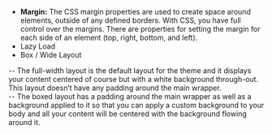 * **Margin:** The CSS margin properties are used to create space around elements, outside of any defined borders. With CSS, you have full control over the margins. There are properties for setting the margin for each side of an element \(top, right, bottom, and left\).
* Lazy Load
* Box / Wide Layout

-- The full-width layout is the default layout for the theme and it displays your content centered of course but with a white background through-out. This layout doesn’t have any padding around the main wrapper.  
-- The boxed layout has a padding around the main wrapper as well as a background applied to it so that you can apply a custom background to your body and all your content will be centered with the background flowing around it.



